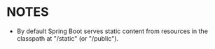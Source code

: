 # NOTES
- By default Spring Boot serves static content from resources in the classpath at "/static" (or "/public").